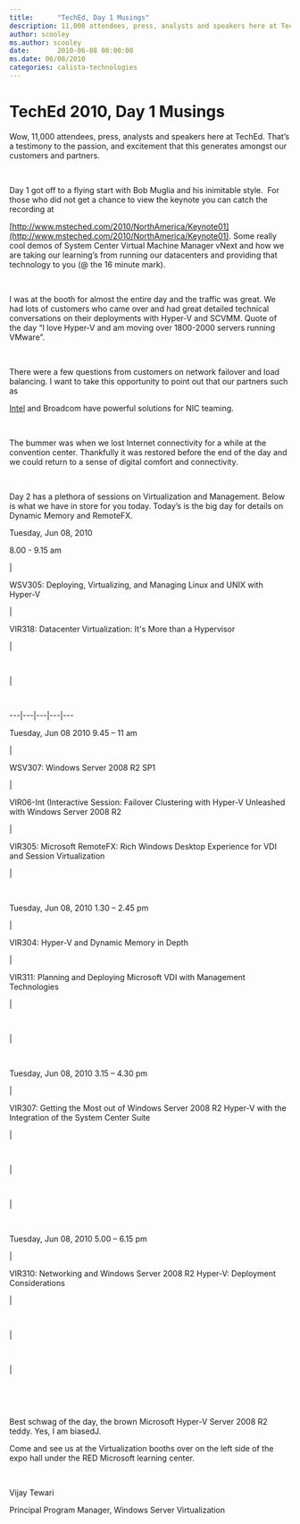 ```yaml
---
title:      "TechEd, Day 1 Musings"
description: 11,000 attendees, press, analysts and speakers here at TechEd is a testimony to the passion, and excitement that this generates amongst our customers and partners.
author: scooley
ms.author: scooley
date:       2010-06-08 08:00:00
ms.date: 06/08/2010
categories: calista-technologies
---
```

# TechEd 2010, Day 1 Musings

Wow, 11,000 attendees, press, analysts and speakers here at TechEd. That’s a testimony to the passion, and excitement that this generates amongst our customers and partners. 

 

Day 1 got off to a flying start with Bob Muglia and his inimitable style.  For those who did not get a chance to view the keynote you can catch the recording at 

[http://www.msteched.com/2010/NorthAmerica/Keynote01](http://www.msteched.com/2010/NorthAmerica/Keynote01). Some really cool demos of System Center Virtual Machine Manager vNext and how we are taking our learning’s from running our datacenters and providing that technology to you (@ the 16 minute mark). 

 

I was at the booth for almost the entire day and the traffic was great. We had lots of customers who came over and had great detailed technical conversations on their deployments with Hyper-V and SCVMM. Quote of the day “I love Hyper-V and am moving over 1800-2000 servers running VMware”. 

 

There were a few questions from customers on network failover and load balancing. I want to take this opportunity to point out that our partners such as 

[Intel](http://www.intel.com/support/network/sb/cs-009747.htm) and Broadcom have powerful solutions for NIC teaming. 

 

The bummer was when we lost Internet connectivity for a while at the convention center. Thankfully it was restored before the end of the day and we could return to a sense of digital comfort and connectivity. 

 

Day 2 has a plethora of sessions on Virtualization and Management. Below is what we have in store for you today. Today’s is the big day for details on Dynamic Memory and RemoteFX.

Tuesday, Jun 08, 2010 

8.00 - 9.15 am

| 

WSV305: Deploying, Virtualizing, and Managing Linux and UNIX with Hyper-V

| 

VIR318: Datacenter Virtualization: It's More than a Hypervisor

| 

 

| 

   
  
---|---|---|---|---  
  
Tuesday, Jun 08 2010 9.45 – 11 am

| 

WSV307: Windows Server 2008 R2 SP1

| 

VIR06-Int (Interactive Session: Failover Clustering with Hyper-V Unleashed with Windows Server 2008 R2

| 

VIR305: Microsoft RemoteFX: Rich Windows Desktop Experience for VDI and Session Virtualization

| 

   
  
Tuesday, Jun 08, 2010 1.30 – 2.45 pm

| 

VIR304: Hyper-V and Dynamic Memory in Depth

| 

VIR311: Planning and Deploying Microsoft VDI with Management Technologies

| 

 

| 

   
  
Tuesday, Jun 08, 2010 3.15 – 4.30 pm

| 

VIR307: Getting the Most out of Windows Server 2008 R2 Hyper-V with the Integration of the System Center Suite

| 

 

| 

 

| 

   
  
Tuesday, Jun 08, 2010 5.00 – 6.15 pm

| 

VIR310: Networking and Windows Server 2008 R2 Hyper-V: Deployment Considerations

| 

 

| 

 

| 

   
  
 

Best schwag of the day, the brown Microsoft Hyper-V Server 2008 R2 teddy. Yes, I am biasedJ. 

Come and see us at the Virtualization booths over on the left side of the expo hall under the RED Microsoft learning center. 

 

Vijay Tewari

Principal Program Manager, Windows Server Virtualization 

 
